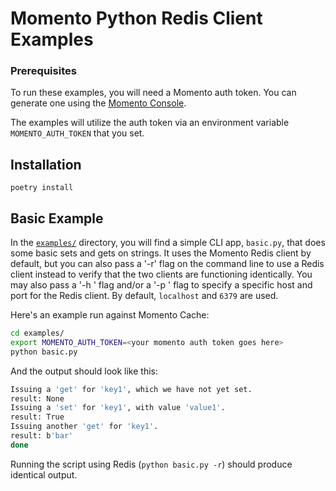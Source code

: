 # Momento Python Redis Client Examples

### Prerequisites

To run these examples, you will need a Momento auth token. You can generate one using the [Momento Console](https://console.gomomento.com).

The examples will utilize the auth token via an environment variable `MOMENTO_AUTH_TOKEN` that you set.

## Installation

```shell
poetry install
```

## Basic Example

In the [`examples/`](./examples/) directory, you will find a simple CLI app, `basic.py`, that does some basic sets and
gets on strings. It uses the Momento Redis client by default, but you can also pass a '-r' flag on the command line
to use a Redis client instead to verify that the two clients are functioning identically. You may also pass a
'-h <hostname>' flag and/or a '-p <port>' flag to specify a specific host and port for the Redis client. By
default, `localhost` and `6379` are used.

Here's an example run against Momento Cache:

```bash
cd examples/
export MOMENTO_AUTH_TOKEN=<your momento auth token goes here>
python basic.py
```

And the output should look like this:

```bash
Issuing a 'get' for 'key1', which we have not yet set.
result: None
Issuing a 'set' for 'key1', with value 'value1'.
result: True
Issuing another 'get' for 'key1'.
result: b'bar'
done
```

Running the script using Redis (`python basic.py -r`) should produce identical output.

